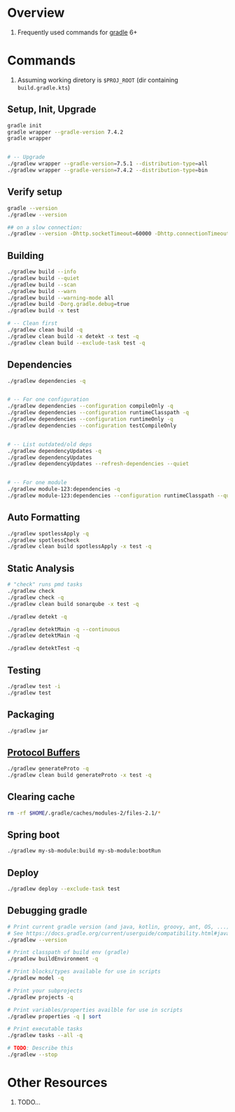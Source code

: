 # Overview
1. Frequently used commands for [gradle](https://gradle.org/) 6+


# Commands
1. Assuming working diretory is `$PROJ_ROOT` (dir containing `build.gradle.kts`)


## Setup, Init, Upgrade
```bash
gradle init
gradle wrapper --gradle-version 7.4.2
gradle wrapper


# -- Upgrade
./gradlew wrapper --gradle-version=7.5.1 --distribution-type=all
./gradlew wrapper --gradle-version=7.4.2 --distribution-type=bin
```

## Verify setup
```bash
gradle --version
./gradlew --version

## on a slow connection:
./gradlew --version -Dhttp.socketTimeout=60000 -Dhttp.connectionTimeout=60000
```


## Building
```sh
./gradlew build --info
./gradlew build --quiet
./gradlew build --scan
./gradlew build --warn
./gradlew build --warning-mode all
./gradlew build -Dorg.gradle.debug=true
./gradlew build -x test

# -- Clean first
./gradlew clean build -q
./gradlew clean build -x detekt -x test -q
./gradlew clean build --exclude-task test -q
```


## Dependencies
```sh
./gradlew dependencies -q


# -- For one configuration
./gradlew dependencies --configuration compileOnly -q
./gradlew dependencies --configuration runtimeClasspath -q
./gradlew dependencies --configuration runtimeOnly -q
./gradlew dependencies --configuration testCompileOnly


# -- List outdated/old deps
./gradlew dependencyUpdates -q
./gradlew dependencyUpdates
./gradlew dependencyUpdates --refresh-dependencies --quiet


# -- For one module
./gradlew module-123:dependencies -q
./gradlew module-123:dependencies --configuration runtimeClasspath --quiet
```


## Auto Formatting
```sh
./gradlew spotlessApply -q
./gradlew spotlessCheck
./gradlew clean build spotlessApply -x test -q
```


## Static Analysis
```sh
# "check" runs pmd tasks
./gradlew check
./gradlew check -q
./gradlew clean build sonarqube -x test -q

./gradlew detekt -q

./gradlew detektMain -q --continuous
./gradlew detektMain -q

./gradlew detektTest -q
```


## Testing
```sh
./gradlew test -i
./gradlew test
```


## Packaging
```sh
./gradlew jar
```


## [Protocol Buffers](https://developers.google.com/protocol-buffers)
```sh
./gradlew generateProto -q
./gradlew clean build generateProto -x test -q
```


## Clearing cache
```sh
rm -rf $HOME/.gradle/caches/modules-2/files-2.1/*
```


## Spring boot
```sh
./gradlew my-sb-module:build my-sb-module:bootRun
```


## Deploy
```sh
./gradlew deploy --exclude-task test
```


## Debugging gradle
```sh
# Print current gradle version (and java, kotlin, groovy, ant, OS, ...)
# See https://docs.gradle.org/current/userguide/compatibility.html#java
./gradlew --version

# Print classpath of build env (gradle)
./gradlew buildEnvironment -q

# Print blocks/types available for use in scripts
./gradlew model -q

# Print your subprojects
./gradlew projects -q

# Print variables/properties availble for use in scripts
./gradlew properties -q | sort

# Print executable tasks
./gradlew tasks --all -q

# TODO: Describe this
./gradlew --stop
```


# Other Resources
1. TODO...
